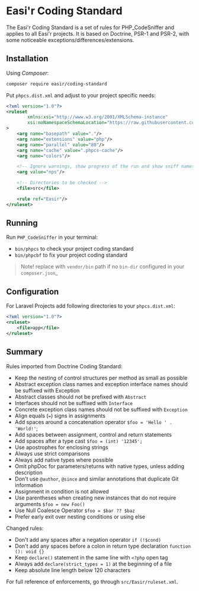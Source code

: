 # Easi'r Coding Standard

The Easi'r Coding Standard is a set of rules for PHP_CodeSniffer and 
applies to all Easi'r projects. It is based on Doctrine, PSR-1 and 
PSR-2, with some noticeable exceptions/differences/extensions.

## Installation

Using _Composer_:

```bash
composer require easir/coding-standard
```

Put `phpcs.dist.xml` and adjust to your project specific needs:
```xml
<?xml version="1.0"?>
<ruleset
        xmlns:xsi="http://www.w3.org/2001/XMLSchema-instance"
        xsi:noNamespaceSchemaLocation="https://raw.githubusercontent.com/squizlabs/PHP_CodeSniffer/master/phpcs.xsd"
>
    <arg name="basepath" value="."/>
    <arg name="extensions" value="php"/>
    <arg name="parallel" value="80"/>
    <arg name="cache" value=".phpcs-cache"/>
    <arg name="colors"/>

    <!-- Ignore warnings, show progress of the run and show sniff names -->
    <arg value="nps"/>

    <!-- Directories to be checked -->
    <file>src</file>

    <rule ref="Easir"/>
</ruleset>
```

## Running

Run `PHP_CodeSniffer` in your terminal:
* `bin/phpcs` to check your project coding standard
* `bin/phpcbf` to fix your project coding standard

> Note! replace with `vendor/bin` path if no `bin-dir` configured in your `composer.json`_

## Configuration

For Laravel Projects add following directories to your `phpcs.dist.xml`:
```xml
<?xml version="1.0"?>
<ruleset>
    <file>app</file>
</ruleset>
```

## Summary

Rules imported from Doctrine Coding Standard:
* Keep the nesting of control structures per method as small as possible
* Abstract exception class names and exception interface names should be suffixed with Exception
* Abstract classes should not be prefixed with `Abstract`
* Interfaces should not be suffixed with `Interface`
* Concrete exception class names should not be suffixed with `Exception`
* Align equals (`=`) signs in assignments
* Add spaces around a concatenation operator `$foo = 'Hello ' . 'World!'`;
* Add spaces between assignment, control and return statements
* Add spaces after a type cast `$foo = (int) '12345';`
* Use apostrophes for enclosing strings
* Always use strict comparisons
* Always add native types where possible
* Omit phpDoc for parameters/returns with native types, unless adding description
* Don't use `@author`, `@since` and similar annotations that duplicate Git information
* Assignment in condition is not allowed
* Use parentheses when creating new instances that do not require arguments `$foo = new Foo()`
* Use Null Coalesce Operator `$foo = $bar ?? $baz`
* Prefer early exit over nesting conditions or using else

Changed rules:
* Don't add any spaces after a negation operator `if (!$cond)`
* Don't add any spaces before a colon in return type declaration `function (): void {}`
* Keep `declare()` statement in the same line with `<?php` open tag
* Always add `declare(strict_types = 1)` at the beginning of a file
* Keep absolute line length below 120 characters

For full reference of enforcements, go through `src/Easir/ruleset.xml`.

